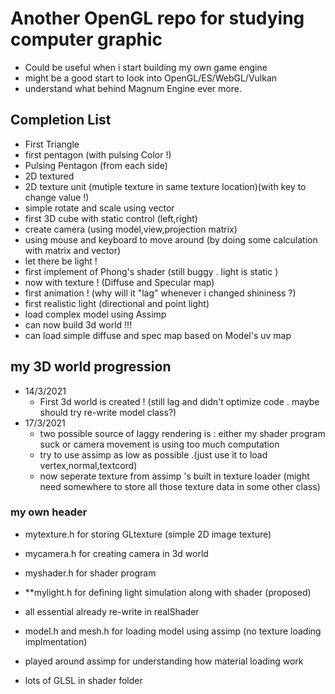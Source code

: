 # Another OpenGL repo for studying computer graphic

- Could be useful when i start building my own game engine
- might be a good start to look into OpenGL/ES/WebGL/Vulkan
- understand what behind Magnum Engine ever more.

## Completion List

- First Triangle 
- first pentagon (with pulsing Color !)
- Pulsing Pentagon (from each side)
- 2D textured
- 2D texture unit (mutiple texture in same texture location)(with key to change value !)
- simple rotate and scale using vector
- first 3D cube with static control (left,right)
- create camera (using model,view,projection matrix)
- using mouse and keyboard to move around (by doing some calculation with matrix and vector)
- let there be light !
- first implement of Phong's shader (still buggy . light is static )
- now with texture ! (Diffuse and Specular map)
- first animation ! (why will it "lag" whenever i changed shininess ?)
- first realistic light (directional and point light)
- load complex model using Assimp 
- can now build 3d world !!!
- can load simple diffuse and spec map based on Model's uv map

## my 3D world progression

- 14/3/2021
    - First 3d world is created ! (still lag and didn't optimize code . maybe should try re-write model class?)
- 17/3/2021
    - two possible source of laggy rendering is : either my shader program suck or camera movement is using too much computation
    - try to use assimp as low as possible .(just use it to load vertex,normal,textcord)
    - now seperate texture from assimp 's built in texture loader (might need somewhere to store all those texture data in some other class)

### my own header

- mytexture.h for storing GLtexture (simple 2D image texture)
- mycamera.h for creating camera in 3d world
- myshader.h for shader program
- **mylight.h for defining light simulation along with shader (proposed)
- all essential already re-write in realShader
- model.h and mesh.h for loading model using assimp (no texture loading implmentation)
- played around assimp for understanding how material loading work  

- lots of GLSL in shader folder 
